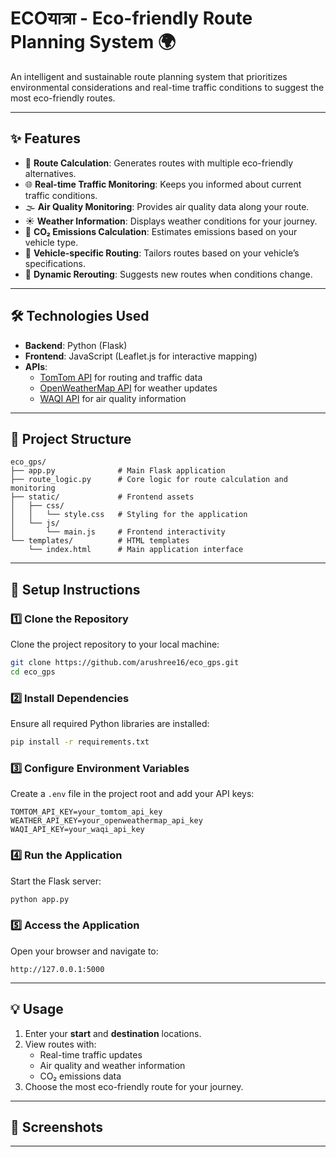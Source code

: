 # **ECOयात्रा** - Eco-friendly Route Planning System 🌍

An intelligent and sustainable route planning system that prioritizes environmental considerations and real-time traffic conditions to suggest the most eco-friendly routes.

---

## **✨ Features**
- 🚗 **Route Calculation**: Generates routes with multiple eco-friendly alternatives.  
- 🌐 **Real-time Traffic Monitoring**: Keeps you informed about current traffic conditions.  
- 🌫 **Air Quality Monitoring**: Provides air quality data along your route.  
- ☀️ **Weather Information**: Displays weather conditions for your journey.  
- 🌱 **CO₂ Emissions Calculation**: Estimates emissions based on your vehicle type.  
- 🚙 **Vehicle-specific Routing**: Tailors routes based on your vehicle’s specifications.  
- 🔄 **Dynamic Rerouting**: Suggests new routes when conditions change.  

---

## **🛠️ Technologies Used**
- **Backend**: Python (Flask)  
- **Frontend**: JavaScript (Leaflet.js for interactive mapping)  
- **APIs**:  
  - [TomTom API](https://developer.tomtom.com/) for routing and traffic data  
  - [OpenWeatherMap API](https://openweathermap.org/) for weather updates  
  - [WAQI API](https://aqicn.org/) for air quality information  

---

## **📂 Project Structure**

```
eco_gps/
├── app.py              # Main Flask application
├── route_logic.py      # Core logic for route calculation and monitoring
├── static/             # Frontend assets
│   ├── css/
│   │   └── style.css   # Styling for the application
│   └── js/
│       └── main.js     # Frontend interactivity
└── templates/          # HTML templates
    └── index.html      # Main application interface
```

---

## **🚀 Setup Instructions**

### 1️⃣ Clone the Repository  
Clone the project repository to your local machine:  
```bash
git clone https://github.com/arushree16/eco_gps.git
cd eco_gps
```

### 2️⃣ Install Dependencies  
Ensure all required Python libraries are installed:  
```bash
pip install -r requirements.txt
```

### 3️⃣ Configure Environment Variables  
Create a `.env` file in the project root and add your API keys:  
```plaintext
TOMTOM_API_KEY=your_tomtom_api_key
WEATHER_API_KEY=your_openweathermap_api_key
WAQI_API_KEY=your_waqi_api_key
```

### 4️⃣ Run the Application  
Start the Flask server:  
```bash
python app.py
```

### 5️⃣ Access the Application  
Open your browser and navigate to:  
```
http://127.0.0.1:5000
```

---

## **💡 Usage**
1. Enter your **start** and **destination** locations.  
2. View routes with:  
   - Real-time traffic updates  
   - Air quality and weather information  
   - CO₂ emissions data  
3. Choose the most eco-friendly route for your journey.  

---

## **🎨 Screenshots**

---

